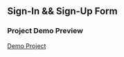 ## Sign-In && Sign-Up Form

###  Project Demo Preview

[Demo Project](https://mian-ali.github.io/Sign-In-Sign-Up-Form/)



